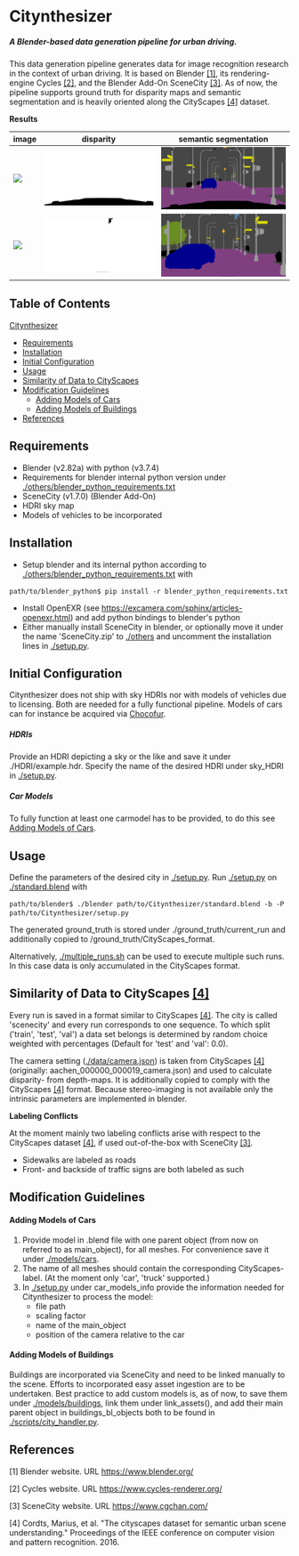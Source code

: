 # Citynthesizer
##### A Blender-based data generation pipeline for urban driving. 
This data generation pipeline generates data for image recognition research in the context of urban driving. 
It is based on Blender [[1]](#1), its rendering-engine Cycles [[2]](#2), and the Blender Add-On SceneCity [[3]](#3). 
As of now, the pipeline supports ground truth for disparity maps and semantic segmentation and is heavily oriented along 
the CityScapes [[4]](#4) dataset. 

**Results**

| image  | disparity | semantic segmentation |
| ------------- | ------------- | ------------- |
| ![](examples/scenecity_000119_000029_leftImg8bit.png)  | ![](examples/scenecity_000119_000029_disparity.png)    | ![](examples/scenecity_000119_000029_gtFine_color.png)    |
| ![](examples/scenecity_000045_000010_leftImg8bit.png)  | ![](examples/scenecity_000045_000010_disparity.png)    | ![](examples/scenecity_000045_000010_gtFine_color.png)    |

## Table of Contents
[Citynthesizer](#citynthesizer)
  * [Requirements](#requirements)
  * [Installation](#installation)
  * [Initial Configuration](#initial-configuration)
  * [Usage](#usage)
  * [Similarity of Data to CityScapes](#similarity-of-data-to-cityscapes---4----4-)
  * [Modification Guidelines](#modification-guidelines)
      - [Adding Models of Cars](#adding-models-of-cars)
      - [Adding Models of Buildings](#adding-models-of-buildings)
  * [References](#references)

## Requirements
* Blender (v2.82a) with python (v3.7.4)
* Requirements for blender internal python version under [./others/blender_python_requirements.txt](others/blender_python_requirements.txt)
* SceneCity (v1.7.0) (Blender Add-On)
* HDRI sky map
* Models of vehicles to be incorporated
## Installation

* Setup blender and its internal python according to [./others/blender_python_requirements.txt](others/blender_python_requirements.txt) with 
```shell
path/to/blender_python$ pip install -r blender_python_requirements.txt
``` 
* Install OpenEXR (see https://excamera.com/sphinx/articles-openexr.html) and add python bindings to blender's python
* Either manually install SceneCity in blender, or optionally move it under the name 'SceneCity.zip' 
  to [./others](others) and uncomment the installation lines in [./setup.py](setup.py).
## Initial Configuration
Citynthesizer does not ship with sky HDRIs nor with models of vehicles due to licensing. 
Both are needed for a fully functional pipeline.
Models of cars can for instance be acquired via [Chocofur](https://store.chocofur.com/search/cars).

##### HDRIs
Provide an HDRI depicting a sky or the like and save it under ./HDRI/example.hdr.
Specify the name of the desired HDRI under sky_HDRI in [./setup.py](setup.py).

##### Car Models
To fully function at least one carmodel has to be provided, to do this see [Adding Models of Cars](#Adding-Models-of-Cars).
## Usage 
Define the parameters of the desired city in [./setup.py](setup.py). Run [./setup.py](setup.py) on [./standard.blend](standard.blend) with
```shell
path/to/blender$ ./blender path/to/Citynthesizer/standard.blend -b -P path/to/Citynthesizer/setup.py 
```

The generated ground_truth is stored under ./ground_truth/current_run and additionally copied to
/ground_truth/CityScapes_format. 

Alternatively, [./multiple_runs.sh](multiple_runs.sh) can be used to execute multiple such runs. 
In this case data is only accumulated in the CityScapes format.
## Similarity of Data to CityScapes [[4]](#4)

Every run is saved in a format similar to CityScapes [[4]](#4).
The city is called 'scenecity' and every run corresponds to one sequence. 
To which split ('train', 'test', 'val') a data set belongs is determined by random choice weighted with percentages 
(Default for 'test' and 'val': 0.0). 

The camera setting ([./data/camera.json](data/camera.json)) is taken from CityScapes [[4]](#4) 
(originally: aachen_000000_000019_camera.json) and used to calculate disparity- from depth-maps. 
It is additionally copied to comply with the CityScapes [[4]](#4) format.
Because stereo-imaging is not available only the intrinsic parameters are implemented in blender.

**Labeling Conflicts**

At the moment mainly two labeling conflicts arise with respect to the CityScapes dataset [[4]](#4), 
if used out-of-the-box with SceneCity [[3]](#3).
* Sidewalks are labeled as roads
* Front- and backside of traffic signs are both labeled as such     

## Modification Guidelines

#### Adding Models of Cars
1. Provide model in .blend file with one parent object (from now on referred to as main_object), for all meshes. For convenience save it under [./models/cars](models/cars).
1. The name of all meshes should contain the corresponding CityScapes-label. (At the moment only 'car', 'truck' supported.)
1. In [./setup.py](setup.py) under car_models_info provide the information needed for Citynthesizer to process the model:
    * file path
    * scaling factor 
    * name of the main_object
    * position of the camera relative to the car

#### Adding Models of Buildings
Buildings are incorporated via SceneCity and need to be linked manually to the scene. 
Efforts to incorporated easy asset ingestion are to be undertaken. 
Best practice to add custom models is, as of now, to save them under [./models/buildings](models/buildings), 
link them under link_assets(), and add their main parent object in buildings_bl_objects 
both to be found in [./scripts/city_handler.py](scripts/city_handler.py).

## References
<a id="1">[1]</a> 
Blender website. 
URL https://www.blender.org/ 


<a id="2">[2]</a> 
Cycles website. 
URL https://www.cycles-renderer.org/ 

<a id="3">[3]</a> 
SceneCity website. 
URL https://www.cgchan.com/

<a id="4">[4]</a> 
Cordts, Marius, et al. 
"The cityscapes dataset for semantic urban scene understanding." 
Proceedings of the IEEE conference on computer vision and pattern recognition. 2016.
